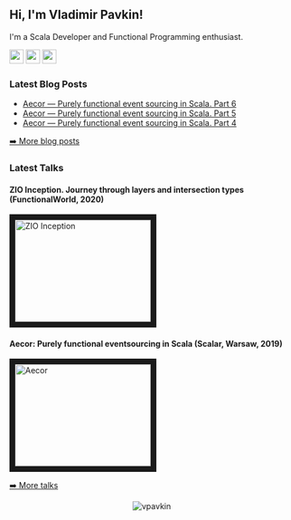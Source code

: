 <h2>Hi, I'm Vladimir Pavkin!</h2>
<p>I'm a Scala Developer and Functional Programming enthusiast.</p>
<p>
<a href="https://www.twitter.com/vlpavkin"><img src="https://img.shields.io/badge/twitter-%231DA1F2.svg?&style=for-the-badge&logo=twitter&logoColor=white" height=25></a>
<a href="https://www.linkedin.com/in/pavkin"><img src="https://img.shields.io/badge/linkedin-%230077B5.svg?&style=for-the-badge&logo=linkedin&logoColor=white" height=25></a>
<a href="https://www.pavkin.ru"><img src="https://img.shields.io/badge/blog-%23001122.svg?style=for-the-badge&logo=sublime-text" height=25></a>
</p>
<h3>Latest Blog Posts</h3>
  <ul>
    <li><a href="https://pavkin.ru/aecor-part-6"/>Aecor — Purely functional event sourcing in Scala. Part 6</a></li>
    <li><a href="https://pavkin.ru/aecor-part-5"/>Aecor — Purely functional event sourcing in Scala. Part 5</a></li>
    <li><a href="https://pavkin.ru/aecor-part-4"/>Aecor — Purely functional event sourcing in Scala. Part 4</a></li>
  </ul>
<p><a href="https://www.pavkin.ru">➡️ More blog posts</a></p>

<h3>Latest Talks</h3>

<h4>ZIO Inception. Journey through layers and intersection types (FunctionalWorld, 2020) </h4>
<p>
<a href="http://www.youtube.com/watch?feature=player_embedded&v=vNQFlq1SvaE
" target="_blank"><img src="http://img.youtube.com/vi/vNQFlq1SvaE/0.jpg" 
alt="ZIO Inception" width="240" height="180" border="10" /></a>
</p>

<h4>Aecor: Purely functional eventsourcing in Scala (Scalar, Warsaw, 2019) </h4>
<p>
<a href="http://www.youtube.com/watch?feature=player_embedded&v=KNxAI8612JI
" target="_blank"><img src="http://img.youtube.com/vi/KNxAI8612JI/0.jpg" 
alt="Aecor" width="240" height="180" border="10" /></a>
</p>

<p><a href="https://www.pavkin.ru/talks">➡️ More talks</a></p>

<p align="center"> <img src="https://github-readme-stats.vercel.app/api?username=vpavkin&show_icons=true&title_color=fff&icon_color=79ff97&text_color=9f9f9f&bg_color=151515" alt="vpavkin" /> </p>

